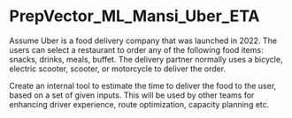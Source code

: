 # PrepVector_ML_Mansi_Uber_ETA

Assume Uber is a food delivery company that was launched in 2022. The users can select a restaurant to order any of the following food items: snacks, drinks, meals, buffet. The delivery partner normally uses a bicycle, electric scooter, scooter, or motorcycle to deliver the order.

Create an internal tool to estimate the time to deliver the food to the user, based on a set of given inputs. This will be used by other teams for enhancing driver experience, route optimization, capacity planning etc.
